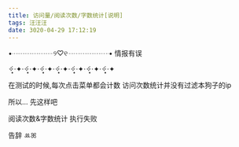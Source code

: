```yaml
---
title: 访问量/阅读次数/字数统计[说明]
tags: 汪汪汪
date: 3020-04-29 17:12:19
---
```

•┈┈┈┈┈┈୨♡୧┈┈┈┈┈┈•
情报有误
<!-- more -->
✧̣̥̇‧✦‧✧̣̥̇‧✦‧✧̣̥̇‧✦‧✧̣̥̇‧✦‧✧̣̥̇‧✦‧✧̣̥̇‧✦‧✧̣̥̇‧✦

在测试的时候,每次点击菜单都会计数
访问次数统计并没有过滤本狗子的ip

所以...
先这样吧


阅读次数&字数统计 执行失败





告辞 ꔛꕤ
